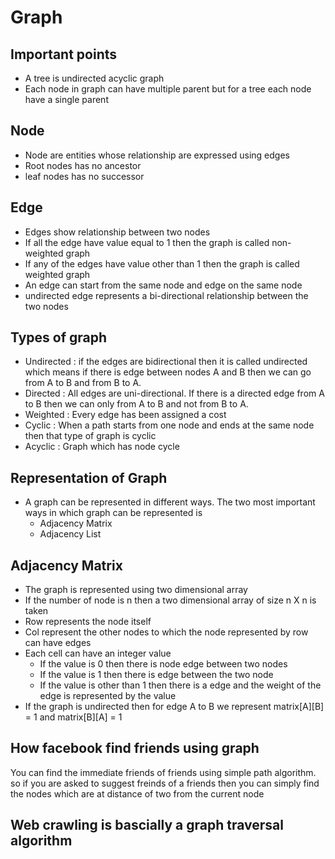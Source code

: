 # Graph

## Important points

- A tree is undirected acyclic graph
- Each node in graph can have multiple parent but for a tree each node have a single parent

## Node 

- Node are entities whose relationship are expressed using edges
- Root nodes has no ancestor
- leaf nodes has no successor

## Edge

- Edges show relationship between two nodes
- If all the edge have value equal to 1 then the graph is called non-weighted graph
- If any of the edges have value other than 1 then the graph is called weighted graph
- An edge can start from the same node and edge on the same node
- undirected edge represents a bi-directional relationship between the two nodes

## Types of graph

- Undirected : if the edges are bidirectional then it is called undirected which means if there is edge between nodes A and B then we can go from A to B and from B to A.
- Directed : All edges are uni-directional. If there is a directed edge from A to B then we can only from A to B and not from B to A.
- Weighted : Every edge has been assigned a cost
- Cyclic : When a path starts from one node and ends at the same node then that type of graph is cyclic
- Acyclic : Graph which has node cycle


## Representation of Graph

- A graph can be represented in different ways. The two most important ways in which graph can be represented is
  - Adjacency Matrix
  - Adjacency List

## Adjacency Matrix

- The graph is represented using two dimensional array
- If the number of node is n then a two dimensional array of size n X n is taken
- Row represents the node itself
- Col represent the other nodes to which the node represented by row can have edges
- Each cell can have an integer value
  - If the value is 0 then there is node edge between two nodes
  - If the value is 1 then there is edge between the two node
  - If the value is other than 1 then there is a edge and the weight of the edge is represented by the value
- If the graph is undirected then for edge A to B we represent matrix[A][B] = 1 and matrix[B][A] = 1





## How facebook find friends using graph

You can find the immediate friends of friends using simple path algorithm. so if you are asked to suggest freinds of a friends then you can simply find the nodes which are at distance of two from the current node



## Web crawling is bascially a graph traversal algorithm
























